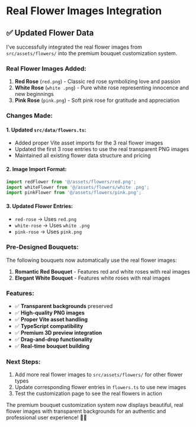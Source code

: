 # Real Flower Images Integration

## ✅ Updated Flower Data

I've successfully integrated the real flower images from `src/assets/flowers/` into the premium bouquet customization system.

### Real Flower Images Added:

1. **Red Rose** (`red.png`) - Classic red rose symbolizing love and passion
2. **White Rose** (`white .png`) - Pure white rose representing innocence and new beginnings  
3. **Pink Rose** (`pink.png`) - Soft pink rose for gratitude and appreciation

### Changes Made:

#### 1. Updated `src/data/flowers.ts`:
- Added proper Vite asset imports for the 3 real flower images
- Updated the first 3 rose entries to use the real transparent PNG images
- Maintained all existing flower data structure and pricing

#### 2. Image Import Format:
```typescript
import redFlower from '@/assets/flowers/red.png';
import whiteFlower from '@/assets/flowers/white .png';
import pinkFlower from '@/assets/flowers/pink.png';
```

#### 3. Updated Flower Entries:
- `red-rose` → Uses `red.png`
- `white-rose` → Uses `white .png` 
- `pink-rose` → Uses `pink.png`

### Pre-Designed Bouquets:
The following bouquets now automatically use the real flower images:

1. **Romantic Red Bouquet** - Features red and white roses with real images
2. **Elegant White Bouquet** - Features white roses with real images

### Features:
- ✅ **Transparent backgrounds** preserved
- ✅ **High-quality PNG images** 
- ✅ **Proper Vite asset handling**
- ✅ **TypeScript compatibility**
- ✅ **Premium 3D preview integration**
- ✅ **Drag-and-drop functionality**
- ✅ **Real-time bouquet building**

### Next Steps:
1. Add more real flower images to `src/assets/flowers/` for other flower types
2. Update corresponding flower entries in `flowers.ts` to use new images
3. Test the customization page to see the real flowers in action

The premium bouquet customization system now displays beautiful, real flower images with transparent backgrounds for an authentic and professional user experience! 🌸✨

